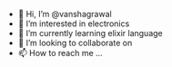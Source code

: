 - 👋 Hi, I’m @vanshagrawal
- 👀 I’m interested in electronics
- 🌱 I’m currently learning elixir language
- 💞️ I’m looking to collaborate on 
- 📫 How to reach me ...

<!---
vanshagrawal/vanshagrawal is a ✨ special ✨ repository because its `README.md` (this file) appears on your GitHub profile.
You can click the Preview link to take a look at your changes.
--->
